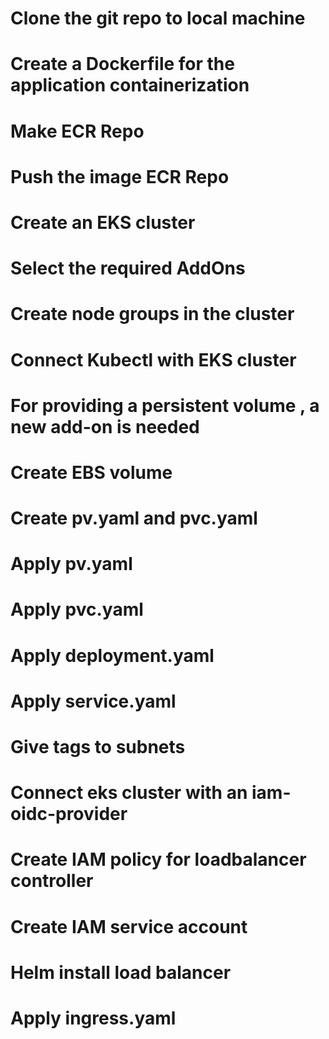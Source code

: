 <h1>Clone the git repo to local machine</h1>
<h1>Create a Dockerfile for the application containerization</h1>
<h1>Make ECR Repo</h1>
<h1>Push the image ECR Repo</h1>
<h1>Create an EKS cluster</h1>
<h1>Select the required AddOns</h1>
<h1>Create node groups in the cluster</h1>
<h1>Connect Kubectl with EKS cluster</h1>
<h1>For providing a persistent volume , a new add-on is needed</h1>
<h1>Create EBS volume</h1>
<h1>Create pv.yaml and pvc.yaml</h1>
<h1>Apply pv.yaml</h1>
<h1>Apply pvc.yaml</h1>
<h1>Apply deployment.yaml</h1>
<h1>Apply service.yaml</h1>
<h1>Give tags to subnets</h1>
<h1>Connect eks cluster with an iam-oidc-provider</h1>
<h1>Create IAM policy for loadbalancer controller</h1>
<h1>Create IAM service account</h1>
<h1>Helm install load balancer</h1>
<h1>Apply ingress.yaml</h1>









